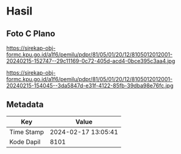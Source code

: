 # Hasil

## Foto C Plano

https://sirekap-obj-formc.kpu.go.id/a1f6/pemilu/pdpr/81/05/01/20/12/8105012012001-20240215-152747--29c11169-0c72-405d-acd4-0bce395c3aa4.jpg

https://sirekap-obj-formc.kpu.go.id/a1f6/pemilu/pdpr/81/05/01/20/12/8105012012001-20240215-154045--3da5847d-e31f-4122-85fb-39dba98e76fc.jpg


## Metadata

| Key        | Value               |
| ---------- | ------------------- |
| Time Stamp | 2024-02-17 13:05:41 |
| Kode Dapil | 8101                |



